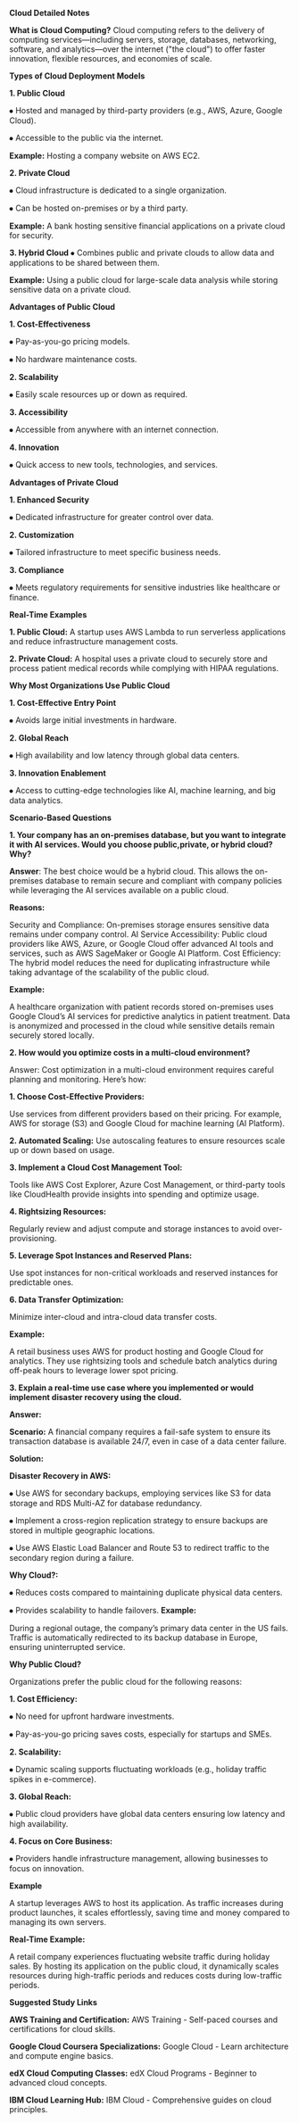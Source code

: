 **Cloud Detailed Notes**

**What is Cloud Computing?**
Cloud computing refers to the delivery of computing services—including servers, storage, databases, networking, software, and analytics—over the internet ("the cloud") to offer faster innovation, flexible resources, and economies of scale.

**Types of Cloud Deployment Models**

**1. Public Cloud**

⦁	 Hosted and managed by third-party providers (e.g., AWS, Azure, Google Cloud).

⦁	 Accessible to the public via the internet.

**Example:** Hosting a company website on AWS EC2.

**2. Private Cloud**

⦁	   Cloud infrastructure is dedicated to a single organization.

⦁	   Can be hosted on-premises or by a third party.

**Example:** A bank hosting sensitive financial applications on a private cloud for security.

**3. Hybrid Cloud**
⦁	 Combines public and private clouds to allow data and applications to be shared between them.

**Example:** Using a public cloud for large-scale data analysis while storing sensitive data on a private cloud.

**Advantages of Public Cloud**

**1. Cost-Effectiveness**

⦁	   Pay-as-you-go pricing models.

⦁	   No hardware maintenance costs.

**2. Scalability**

⦁	   Easily scale resources up or down as required.

**3. Accessibility**

⦁	   Accessible from anywhere with an internet connection.

**4. Innovation**

⦁	   Quick access to new tools, technologies, and services.

**Advantages of Private Cloud**

**1. Enhanced Security**

⦁	   Dedicated infrastructure for greater control over data.

**2. Customization**

⦁	   Tailored infrastructure to meet specific business needs.

**3. Compliance**

⦁	   Meets regulatory requirements for sensitive industries like healthcare or finance.

**Real-Time Examples**

**1. Public Cloud:** A startup uses AWS Lambda to run serverless applications and reduce infrastructure management costs.

**2. Private Cloud:** A hospital uses a private cloud to securely store and process patient medical records while complying with HIPAA regulations.

**Why Most Organizations Use Public Cloud**

**1. Cost-Effective Entry Point**

⦁	Avoids large initial investments in hardware.

**2. Global Reach**

⦁	High availability and low latency through global data centers.

**3. Innovation Enablement**

⦁	 Access to cutting-edge technologies like AI, machine learning, and big data analytics.

**Scenario-Based Questions**

**1. Your company has an on-premises database, but you want to integrate it with AI services. Would you choose 
 public,private, or hybrid cloud? Why?**
 
**Answer**:
The best choice would be a hybrid cloud. This allows the on-premises database to remain secure and compliant with company policies while leveraging the AI services available on a public cloud.

**Reasons:**

Security and Compliance: On-premises storage ensures sensitive data remains under company control.
AI Service Accessibility: Public cloud providers like AWS, Azure, or Google Cloud offer advanced AI tools and services, such as AWS SageMaker or Google AI Platform.
Cost Efficiency: The hybrid model reduces the need for duplicating infrastructure while taking advantage of the scalability of the public cloud.

**Example:** 

A healthcare organization with patient records stored on-premises uses Google Cloud’s AI services for predictive analytics in patient treatment. Data is anonymized and processed in the cloud while sensitive details remain securely stored locally.

**2. How would you optimize costs in a multi-cloud environment?**

Answer: 
Cost optimization in a multi-cloud environment requires careful planning and monitoring. Here’s how:

**1. Choose Cost-Effective Providers:**

Use services from different providers based on their pricing. For example, AWS for storage (S3) and Google Cloud for machine learning (AI Platform).

**2. Automated Scaling:**
Use autoscaling features to ensure resources scale up or down based on usage.

**3. Implement a Cloud Cost Management Tool:**

Tools like AWS Cost Explorer, Azure Cost Management, or third-party tools like CloudHealth provide insights into spending and optimize usage.

**4. Rightsizing Resources:**

Regularly review and adjust compute and storage instances to avoid over-provisioning.

**5. Leverage Spot Instances and Reserved Plans:**

 Use spot instances for non-critical workloads and reserved instances for predictable ones.
 
**6. Data Transfer Optimization:**

 Minimize inter-cloud and intra-cloud data transfer costs.
 
**Example:** 

A retail business uses AWS for product hosting and Google Cloud for analytics. They use rightsizing tools and schedule batch analytics during off-peak hours to leverage lower spot pricing.

**3. Explain a real-time use case where you implemented or would implement disaster recovery using the cloud.**

**Answer:** 

**Scenario:** A financial company requires a fail-safe system to ensure its transaction database is available 24/7, even in case of a data center failure.

**Solution:**

**Disaster Recovery in AWS:** 

⦁	 Use AWS for secondary backups, employing services like S3 for data storage and RDS Multi-AZ for database redundancy.

⦁	 Implement a cross-region replication strategy to ensure backups are stored in multiple geographic locations.

⦁	  Use AWS Elastic Load Balancer and Route 53 to redirect traffic to the secondary region during a failure.

**Why Cloud?:**

⦁	Reduces costs compared to maintaining duplicate physical data centers.

⦁	Provides scalability to handle failovers.
**Example:** 

During a regional outage, the company’s primary data center in the US fails. Traffic is automatically redirected to its backup database in Europe, ensuring uninterrupted service.

**Why Public Cloud?**  

Organizations prefer the public cloud for the following reasons:

**1. Cost Efficiency:**

⦁	   No need for upfront hardware investments.

⦁	   Pay-as-you-go pricing saves costs, especially for startups and SMEs.

**2. Scalability:**

⦁	   Dynamic scaling supports fluctuating workloads (e.g., holiday traffic spikes in e-commerce).

**3. Global Reach:**

⦁	  Public cloud providers have global data centers ensuring low latency and high availability.

**4. Focus on Core Business:**

⦁	 Providers handle infrastructure management, allowing businesses to focus on innovation.

**Example** 

A startup leverages AWS to host its application. As traffic increases during product launches, it scales effortlessly, saving time and money compared to managing its own servers.

**Real-Time Example:** 

A retail company experiences fluctuating website traffic during holiday sales. By hosting its application on the public cloud, it dynamically scales resources during high-traffic periods and reduces costs during low-traffic periods.

**Suggested Study Links**

**AWS Training and Certification:** AWS Training - Self-paced courses and certifications for cloud skills.

**Google Cloud Coursera Specializations:** Google Cloud - Learn architecture and compute engine basics.

**edX Cloud Computing Classes:** edX Cloud Programs - Beginner to advanced cloud concepts.

**IBM Cloud Learning Hub:** IBM Cloud - Comprehensive guides on cloud principles.

